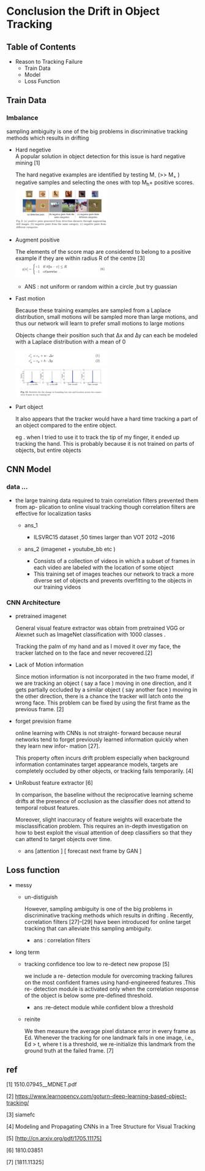 
# Conclusion the Drift in Object Tracking 

## Table of Contents

* Reason to Tracking Failure 
	* Train Data 
	* Model 
	* Loss Function 
 
## Train Data 

### Imbalance 
	
sampling ambiguity is one of the big problems in discriminative tracking methods which results in drifting  

* Hard negetive  
	A popular solution in object detection for this issue is hard negative mining [1]
	
	The hard negative examples are identified by testing M<sub>-</sub> (>> M<sub>+</sub> ) negative samples and selecting the ones with top M<sub>h</sub><top>+</top> positive scores. 
	  <img src="https://raw.githubusercontent.com/gjpicker/gjpicker.github.io/master/images/20181207_images/22F9F8B8-F145-4507-9C4F-A6966C844DFF.png" width="50%" class="img-responsive" alt=""> 

* Augment positive 
	
	The elements of the score map are considered to belong to a positive example if they are within radius R of the centre [3]
		 <img src="https://raw.githubusercontent.com/gjpicker/gjpicker.github.io/master/images/20181207_images/2A050CFF-DB40-4719-8309-BFCF37F41A6A.png" width="50%" class="img-responsive" alt=""> 
		 
	- ANS : not uniform or random within a circle ,but try guassian 
	

* Fast motion 
	
	Because these training examples are sampled from a Laplace distribution, small motions will be sampled more than large motions, and thus our network will learn to prefer small motions to large motions 
	
	Objects change their position such that ∆x and ∆y can each be modeled with a Laplace distribution with a mean of 0 

	<img src="https://raw.githubusercontent.com/gjpicker/gjpicker.github.io/master/images/20181207_images/3A08C2BA-39F1-4803-8C87-1C732F73A522.png" width="50%" class="img-responsive" alt=""> 
		
	<img src="https://raw.githubusercontent.com/gjpicker/gjpicker.github.io/master/images/20181207_images/7B9A7B55-A6BD-4E9B-BDC9-D7F41DA81E83.png" width="50%" class="img-responsive" alt=""> 
		

* Part object 
	
	 It also appears that the tracker would have a hard time tracking a part of an object compared to the entire object.
	 
	 eg . when I tried to use it to track the tip of my finger, it ended up tracking the hand. This is probably because it is not trained on parts of objects, but entire objects
	 
## CNN Model 
### data ...

* the large training data required to train correlation filters prevented them from ap- plication to online visual tracking though correlation filters are effective for localization tasks
	
	- ans_1
		-  ILSVRC15 dataset ,50 times larger than VOT 2012 ~2016  
		
	- ans_2  (imagenet + youtube_bb etc )
		- Consists of a collection of videos in which a subset of frames in each video are labeled with the location of some object 
		- This training set of images teaches our network to track a more diverse set of objects and prevents overfitting to the objects in our training videos


### CNN Architecture
* pretrained imagenet 

	General visual feature extractor was obtain from pretrained VGG or Alexnet such as ImageNet classification with 1000 classes .
	
	Tracking the palm of my hand and as I moved it over my face, the tracker latched on to the face and never recovered.[2] 


* Lack of Motion information
	
	Since motion information is not incorporated in the two frame model, if we are tracking an object ( say a face ) moving in one direction, and it gets partially occluded by a similar object ( say another face ) moving in the other direction, there is a chance the tracker will latch onto the wrong face. This problem can be fixed by using the first frame as the previous frame. [2] 
	
* forget prevision frame 
	 
 	online learning with CNNs is not straight- forward because neural networks tend to forget previously learned information quickly when they learn new infor- mation [27]. 
	 	
 	This property often incurs drift problem especially when background information contaminates target appearance models, targets are completely occluded by other objects, or tracking fails temporarily.  [4]
	 	
* UnRobust feature extractor [6]
	
	In comparison, the baseline without the reciprocative learning scheme drifts at the presence of occlusion as the classifier does not attend to temporal robust features. 
	
	Moreover, slight inaccuracy of feature weights will exacerbate the misclassification problem. This requires an in-depth investigation on how to best exploit the visual attention of deep classifiers so that they can attend to target objects over time.
	 - ans   [attention ] [ forecast next frame by GAN ]
	  
		  		  
		  
## Loss function 

* messy 
	- un-distiguish
	
		However, sampling ambiguity is one of the big problems in discriminative tracking methods which results in drifting . Recently, correlation filters [27]–[29] have been introduced for online target tracking that can alleviate this sampling ambiguity.
		
		- ans : correlation filters
	
* long term 
	
	- tracking confidence too low  to re-detect new propose [5]
	
		we include a re- detection module for overcoming tracking failures on the most confident frames using hand-engineered features  .This re- detection module is activated only when the correlation response of the object is below some pre-defined threshold. 
	 	- ans :re-detect module  while confident blow a threshold  

	- reinite 
	
		We then measure the average pixel distance error in every frame as Ed. Whenever the tracking for one landmark fails in one image, i.e., Ed > t, where t is a threshold, we re-initialize this landmark from the ground truth at the failed frame. [7]
		

## ref 

[1] 1510.07945__MDNET.pdf
 
[2] https://www.learnopencv.com/goturn-deep-learning-based-object-tracking/

[3] siamefc

[4] Modeling and Propagating CNNs in a Tree Structure for Visual Tracking

[5] [http://cn.arxiv.org/pdf/1705.11175]

[6] 1810.03851 

[7] [1811.11325]